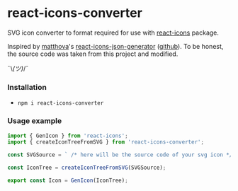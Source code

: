 # react-icons-converter

SVG icon converter to format required for use with [react-icons](https://www.npmjs.com/package/react-icons) package.

Inspired by [matthova](https://github.com/matthova)'s [react-icons-json-generator](https://github.com/matthova/react-icons-converter) ([github](https://github.com/matthova/react-icons-converter)). To be honest, the source code was taken from this project and modified.

¯\\_(ツ)_/¯

### Installation

-   `npm i react-icons-converter`

### Usage example

```js
import { GenIcon } from 'react-icons';
import { createIconTreeFromSVG } from 'react-icons-converter';

const SVGSource = ` /* here will be the source code of your svg icon */ `;

const IconTree = createIconTreeFromSVG(SVGSource);

export const Icon = GenIcon(IconTree);
```
